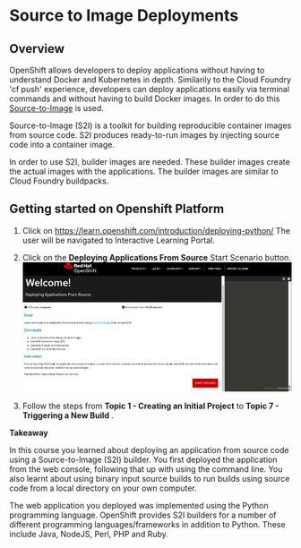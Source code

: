 # Source to Image Deployments

## Overview

OpenShift allows developers to deploy applications without having to understand Docker and Kubernetes in depth. Similarily to the Cloud Foundry 'cf push' experience, developers can deploy applications easily via terminal commands and without having to build Docker images. In order to do this [Source-to-Image](https://github.com/openshift/source-to-image) is used.

Source-to-Image (S2I) is a toolkit for building reproducible container images from source code. S2I produces ready-to-run images by injecting source code into a container image.

In order to use S2I, builder images are needed. These builder images create the actual images with the applications. The builder images are similar to Cloud Foundry buildpacks.

## Getting started on Openshift Platform

1) Click on https://learn.openshift.com/introduction/deploying-python/
The user will be navigated to Interactive Learning Portal.

2) Click on the **Deploying Applications From Source** Start Scenario button.
![Welcome](images/pic1.png)

3) Follow the steps from **Topic 1 - Creating an Initial Project** to **Topic 7 - Triggering a New Build** .

**Takeaway**

In this course you learned about deploying an application from source code using a Source-to-Image (S2I) builder. 
You first deployed the application from the web console, following that up with using the command line. 
You also learnt about using binary input source builds to run builds using source code from a local directory on your own computer.

The web application you deployed was implemented using the Python programming language.
OpenShift provides S2I builders for a number of different programming languages/frameworks in addition to Python. These include Java, NodeJS, Perl, PHP and Ruby.
